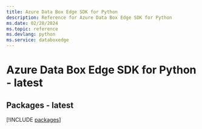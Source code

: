 ```yaml
---
title: Azure Data Box Edge SDK for Python
description: Reference for Azure Data Box Edge SDK for Python
ms.date: 02/28/2024
ms.topic: reference
ms.devlang: python
ms.service: databoxedge
---
```

# Azure Data Box Edge SDK for Python - latest
## Packages - latest
[!INCLUDE [packages](data-box-edge-index.md)]